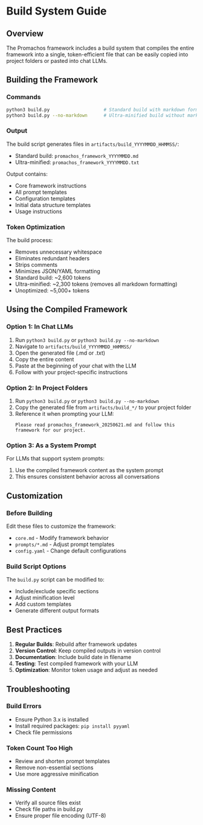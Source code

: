 # Build System Guide

## Overview
The Promachos framework includes a build system that compiles the entire framework into a single, token-efficient file that can be easily copied into project folders or pasted into chat LLMs.

## Building the Framework

### Commands
```bash
python3 build.py                    # Standard build with markdown formatting
python3 build.py --no-markdown      # Ultra-minified build without markdown
```

### Output
The build script generates files in `artifacts/build_YYYYMMDD_HHMMSS/`:
- Standard build: `promachos_framework_YYYYMMDD.md`
- Ultra-minified: `promachos_framework_YYYYMMDD.txt`

Output contains:
- Core framework instructions
- All prompt templates
- Configuration templates
- Initial data structure templates
- Usage instructions

### Token Optimization
The build process:
- Removes unnecessary whitespace
- Eliminates redundant headers
- Strips comments
- Minimizes JSON/YAML formatting
- Standard build: ~2,600 tokens
- Ultra-minified: ~2,300 tokens (removes all markdown formatting)
- Unoptimized: ~5,000+ tokens

## Using the Compiled Framework

### Option 1: In Chat LLMs
1. Run `python3 build.py` or `python3 build.py --no-markdown`
2. Navigate to `artifacts/build_YYYYMMDD_HHMMSS/`
3. Open the generated file (.md or .txt)
4. Copy the entire content
5. Paste at the beginning of your chat with the LLM
6. Follow with your project-specific instructions

### Option 2: In Project Folders
1. Run `python3 build.py` or `python3 build.py --no-markdown`
2. Copy the generated file from `artifacts/build_*/` to your project folder
3. Reference it when prompting your LLM:
   ```
   Please read promachos_framework_20250621.md and follow this framework for our project.
   ```

### Option 3: As a System Prompt
For LLMs that support system prompts:
1. Use the compiled framework content as the system prompt
2. This ensures consistent behavior across all conversations

## Customization

### Before Building
Edit these files to customize the framework:
- `core.md` - Modify framework behavior
- `prompts/*.md` - Adjust prompt templates
- `config.yaml` - Change default configurations

### Build Script Options
The `build.py` script can be modified to:
- Include/exclude specific sections
- Adjust minification level
- Add custom templates
- Generate different output formats

## Best Practices

1. **Regular Builds**: Rebuild after framework updates
2. **Version Control**: Keep compiled outputs in version control
3. **Documentation**: Include build date in filename
4. **Testing**: Test compiled framework with your LLM
5. **Optimization**: Monitor token usage and adjust as needed

## Troubleshooting

### Build Errors
- Ensure Python 3.x is installed
- Install required packages: `pip install pyyaml`
- Check file permissions

### Token Count Too High
- Review and shorten prompt templates
- Remove non-essential sections
- Use more aggressive minification

### Missing Content
- Verify all source files exist
- Check file paths in build.py
- Ensure proper file encoding (UTF-8)